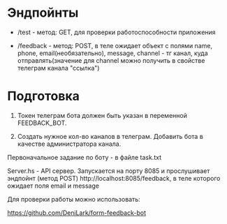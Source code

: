# Эндпойнты

- /test - метод: GET, для проверки работоспособности приложения

- /feedback - метод: POST, в теле ожидает объект с полями name, phone, email(необязательно), message, channel - тг канал, куда отправлять(значение для channel можно получить в свойстве телеграм канала "ссылка")


# Подготовка

1. Токен телеграм бота должен быть указан в переменной FEEDBACK_BOT.

2. Создать нужное кол-во каналов в телеграм. Добавить бота в качестве администратора канала.

Первоначальное задание по боту - в файле task.txt

Server.hs - API сервер. Запускается на порту 8085 и прослушивает эндпойнт (метод POST)
http://localhost:8085/feedback, в теле которого ожидает поля email и message


Для проверки работы можно использовать:

https://github.com/DeniLark/form-feedback-bot
